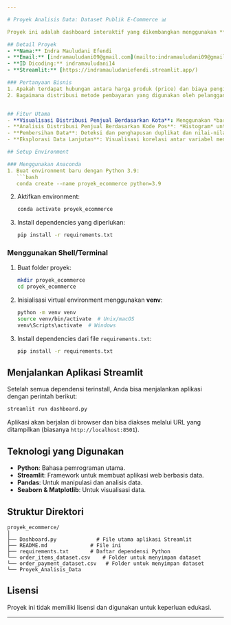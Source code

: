 ```yaml
---

# Proyek Analisis Data: Dataset Publik E-Commerce 📊

Proyek ini adalah dashboard interaktif yang dikembangkan menggunakan **Streamlit** untuk menganalisis dataset e-commerce publik. Dashboard ini memungkinkan pengguna untuk menjawab pertanyaan bisnis kunci terkait sebaran penjual berdasarkan lokasi geografis dan visualisasi data yang terkait.

## Detail Proyek
- **Nama:** Indra Mauludani Efendi
- **Email:** [indramauludani09@gmail.com](mailto:indramauludani09@gmail.com)
- **ID Dicoding:** indramauludani14
- **Streamlit:** [https://indramauludaniefendi.streamlit.app/)

### Pertanyaan Bisnis
1. Apakah terdapat hubungan antara harga produk (price) dan biaya pengiriman (freight_value)?
2. Bagaimana distribusi metode pembayaran yang digunakan oleh pelanggan, dan apakah metode pembayaran tertentu cenderung digunakan untuk transaksi dengan nilai yang lebih tinggi?


## Fitur Utama
- **Visualisasi Distribusi Penjual Berdasarkan Kota**: Menggunakan *barplot* untuk menampilkan jumlah penjual per kota.
- **Analisis Distribusi Penjual Berdasarkan Kode Pos**: *Histogram* untuk melihat distribusi penjual di berbagai kode pos.
- **Pembersihan Data**: Deteksi dan penghapusan duplikat dan nilai-nilai yang hilang dari dataset.
- **Eksplorasi Data Lanjutan**: Visualisasi korelasi antar variabel menggunakan *heatmap*.

## Setup Environment

### Menggunakan Anaconda
1. Buat environment baru dengan Python 3.9:
   ```bash
   conda create --name proyek_ecommerce python=3.9
   ```
2. Aktifkan environment:
   ```bash
   conda activate proyek_ecommerce
   ```
3. Install dependencies yang diperlukan:
   ```bash
   pip install -r requirements.txt
   ```

### Menggunakan Shell/Terminal
1. Buat folder proyek:
   ```bash
   mkdir proyek_ecommerce
   cd proyek_ecommerce
   ```
2. Inisialisasi virtual environment menggunakan **venv**:
   ```bash
   python -m venv venv
   source venv/bin/activate  # Unix/macOS
   venv\Scripts\activate  # Windows
   ```
3. Install dependencies dari file `requirements.txt`:
   ```bash
   pip install -r requirements.txt
   ```

## Menjalankan Aplikasi Streamlit
Setelah semua dependensi terinstall, Anda bisa menjalankan aplikasi dengan perintah berikut:

```bash
streamlit run dashboard.py
```

Aplikasi akan berjalan di browser dan bisa diakses melalui URL yang ditampilkan (biasanya `http://localhost:8501`).

## Teknologi yang Digunakan
- **Python**: Bahasa pemrograman utama.
- **Streamlit**: Framework untuk membuat aplikasi web berbasis data.
- **Pandas**: Untuk manipulasi dan analisis data.
- **Seaborn & Matplotlib**: Untuk visualisasi data.

## Struktur Direktori
```plaintext
proyek_ecommerce/
│
├── Dashboard.py             # File utama aplikasi Streamlit
├── README.md              # File ini
├── requirements.txt       # Daftar dependensi Python
└── order_items_dataset.csv    # Folder untuk menyimpan dataset
└── order_payment_dataset.csv   # Folder untuk menyimpan dataset 
└── Proyek_Analisis_Data
```

## Lisensi
Proyek ini tidak memiliki lisensi dan digunakan untuk keperluan edukasi.

--- 
```

